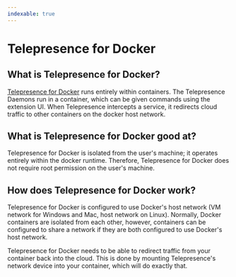 ```yaml
---
indexable: true
---
```


# Telepresence for Docker

## What is Telepresence for Docker?

[Telepresence for Docker](../../../../../kubernetes-learning-center/telepresence-docker-extension/) runs entirely within containers. The Telepresence Daemons run in a container, which can be given commands using the extension UI. When Telepresence intercepts a service, it redirects cloud traffic to other containers on the docker host network.

## What is Telepresence for Docker good at?

Telepresence for Docker is isolated from the user's machine; it operates entirely within the docker runtime. Therefore, Telepresence for Docker does not require root permission on the user's machine.

## How does Telepresence for Docker work?

Telepresence for Docker is configured to use Docker's host network (VM network for Windows and Mac, host network on Linux). Normally, Docker containers are isolated from each other, however, containers can be configured to share a network if they are both configured to use Docker's host network.

Telepresence for Docker needs to be able to redirect traffic from your container back into the cloud. This is done by mounting Telepresence's network device into your container, which will do exactly that.

